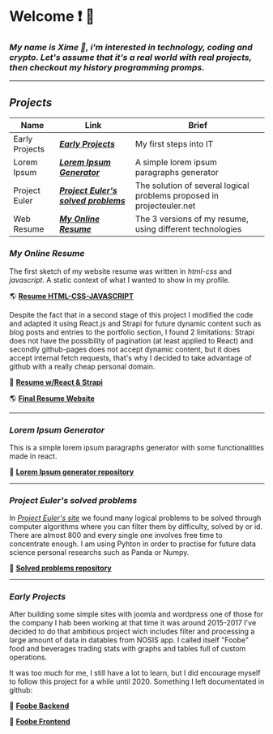 # **Welcome** :exclamation: :wave:
### _My name is Xime :feet:, i'm interested in technology, coding and crypto.  Let's assume that it's a real world with real projects, then checkout my history programming promps._
---
## **_Projects_**

| Name | Link | Brief |
|---|---|---|
| Early Projects | [**_Early Projects_**](#early-projects) | My first steps into IT
| Lorem Ipsum | [**_Lorem Ipsum Generator_**](#lorem-ipsum-generator) | A simple lorem ipsum paragraphs generator
| Project Euler | [**_Project Euler's solved problems_**](#project-eulers-solved-problems) | The solution of several logical problems proposed in projecteuler.net
| Web Resume | [**_My Online Resume_**](#my-online-resume) | The 3 versions of my resume, using different technologies

### **_My Online Resume_**
The first sketch of my website resume was written in _html-css_ and _javascript_.  A static context of what I wanted to show in my profile.

:earth_americas: **[Resume HTML-CSS-JAVASCRIPT](https://bioxim.github.io/resume_model/index.html)**

Despite the fact that in a second stage of this project I modified the code and adapted it using React.js and Strapi for future dynamic content such as blog posts and entries to the portfolio section, I found 2 limitations: Strapi does not have the possibility of pagination (at least applied to React) and secondly github-pages does not accept dynamic content, but it does accept internal fetch requests, that's why I decided to take advantage of github with a really cheap personal domain.

:small_orange_diamond: **[Resume w/React & Strapi](https://github.com/bioxim/resume_portfolio)**

:earth_americas: **[Final Resume Website](https://ximenacamino.site)**

---

### **_Lorem Ipsum Generator_**
This is a simple lorem ipsum paragraphs generator with some functionalities made in react.

:small_orange_diamond: **[Lorem Ipsum generator repository](https://github.com/bioxim/lorem-ipsum-generator)**

---

### **_Project Euler's solved problems_**
In _[Project Euler's site](https://projecteuler.net/)_ we found many logical problems to be solved through computer algorithms where you can filter them by difficulty, solved by or id.  There are almost 800 and every single one involves free time to concentrate enough.  I am using Pyhton in order to practise for future data science personal researchs such as Panda or Numpy.

:small_orange_diamond: **[Solved problems repository](https://github.com/bioxim/eulers)**

---
### **_Early Projects_**
After building some simple sites with joomla and wordpress one of those for the company I hab been working at that time it was around 2015-2017 I've decided to do that ambitious project wich includes filter and processing a large amount of data in datables from NOSIS app.  I called itself "Foobe" food and beverages trading stats with graphs and tables full of custom operations.

It was too much for me, I still have a lot to learn, but I did encourage myself to follow this project for a while until 2020.  Something I left documentated in github:

:small_orange_diamond: **[Foobe Backend](https://github.com/bioxim/backend_foobe)**

:small_orange_diamond: **[Foobe Frontend](https://github.com/bioxim/cliente_foobe)**




